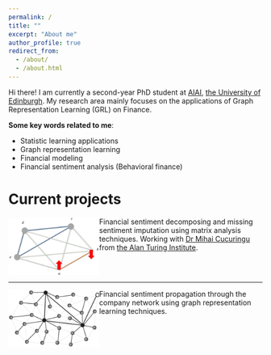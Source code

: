 ```yaml
---
permalink: /
title: ""
excerpt: "About me"
author_profile: true
redirect_from: 
  - /about/
  - /about.html
---
```


Hi there! I am currently a second-year PhD student at [AIAI](http://web.inf.ed.ac.uk/aiai), [the University of Edinburgh](https://www.ed.ac.uk/). My research area mainly focuses on the applications of Graph Representation Learning (GRL) on Finance. 


**Some key words related to me**:
* Statistic learning applications
* Graph representation learning
* Financial modeling
* Financial sentiment analysis (Behavioral finance)


Current projects
======

<img src="/images/Pic_1.png" align="left" width="180" height="114">

Financial sentiment decomposing and missing sentiment imputation using matrix analysis techniques. Working with [Dr Mihai Cucuringu](http://www.stats.ox.ac.uk/~cucuring/) from [the Alan Turing Institute](https://www.turing.ac.uk/).

<br clear="left"/>

---

<img src="/images/Pic_2.png" align="left" width="180" height="114">

Financial sentiment propagation through the company network using graph representation learning techniques.

